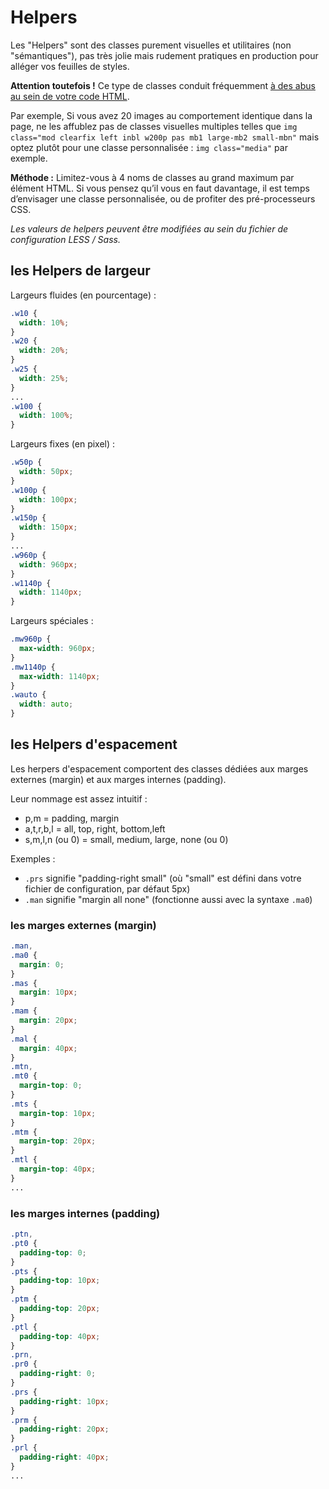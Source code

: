 # Helpers

Les "Helpers" sont des classes purement visuelles et utilitaires (non "sémantiques"), pas très jolie mais rudement pratiques en production pour alléger vos feuilles de styles.

**Attention toutefois !** Ce type de classes conduit fréquemment [à des abus au sein de votre code HTML](http://blog.goetter.fr/2014/11/10/bien-utiliser-un-framework-css/).

Par exemple, Si vous avez 20 images au comportement identique dans la page, ne les affublez pas de classes visuelles multiples telles que `img class="mod clearfix left inbl w200p pas mb1 large-mb2 small-mbn"` mais optez plutôt pour une classe personnalisée : `img class="media"` par exemple.

**Méthode :** Limitez-vous à 4 noms de classes au grand maximum par élément HTML. Si vous pensez qu’il vous en faut davantage, il est temps d’envisager une classe personnalisée, ou de profiter des pré-processeurs CSS.

_Les valeurs de helpers peuvent être modifiées au sein du fichier de configuration LESS / Sass._

## les Helpers de largeur

Largeurs fluides (en pourcentage) :

```css
.w10 {
  width: 10%;
}
.w20 {
  width: 20%;
}
.w25 {
  width: 25%;
}
...
.w100 {
  width: 100%;
}

```

Largeurs fixes (en pixel) :

```css
.w50p {
  width: 50px;
}
.w100p {
  width: 100px;
}
.w150p {
  width: 150px;
}
...
.w960p {
  width: 960px;
}
.w1140p {
  width: 1140px;
}

```

Largeurs spéciales :

```css
.mw960p {
  max-width: 960px;
}
.mw1140p {
  max-width: 1140px;
}
.wauto {
  width: auto;
}
```


## les Helpers d'espacement

Les herpers d'espacement comportent des classes dédiées aux marges externes (margin) et aux marges internes (padding).

Leur nommage est assez intuitif :

- p,m = padding, margin
- a,t,r,b,l = all, top, right, bottom,left
- s,m,l,n (ou 0) = small, medium, large, none (ou 0)

Exemples :

- `.prs` signifie "padding-right small" (où "small" est défini dans votre fichier de configuration, par défaut 5px)
- `.man` signifie "margin all none" (fonctionne aussi avec la syntaxe `.ma0`)

### les marges externes (margin)

```css
.man,
.ma0 {
  margin: 0;
}
.mas {
  margin: 10px;
}
.mam {
  margin: 20px;
}
.mal {
  margin: 40px;
}
.mtn,
.mt0 {
  margin-top: 0;
}
.mts {
  margin-top: 10px;
}
.mtm {
  margin-top: 20px;
}
.mtl {
  margin-top: 40px;
}
...
```

### les marges internes (padding)

```css
.ptn,
.pt0 {
  padding-top: 0;
}
.pts {
  padding-top: 10px;
}
.ptm {
  padding-top: 20px;
}
.ptl {
  padding-top: 40px;
}
.prn,
.pr0 {
  padding-right: 0;
}
.prs {
  padding-right: 10px;
}
.prm {
  padding-right: 20px;
}
.prl {
  padding-right: 40px;
}
...
```
